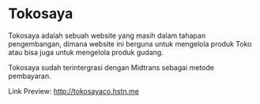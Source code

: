 # Tokosaya

Tokosaya adalah sebuah website yang masih dalam tahapan pengembangan, dimana website ini berguna untuk mengelola produk Toko atau bisa juga untuk mengelola produk gudang.

Tokosaya sudah terintergrasi dengan Midtrans sebagai metode pembayaran.

  Link Preview: http://tokosayaco.hstn.me
